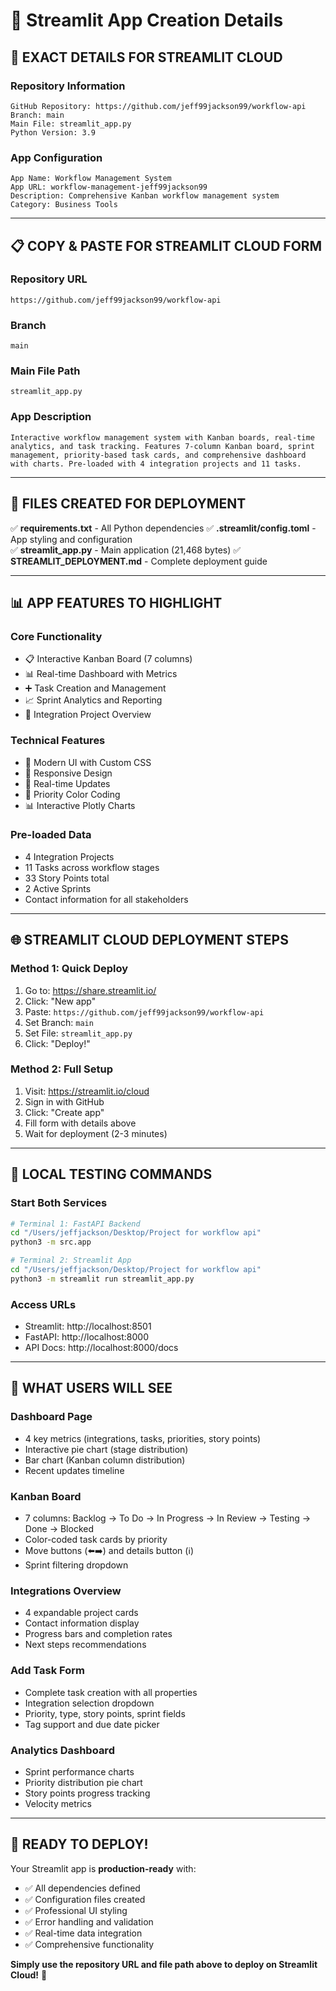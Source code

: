 # 🚀 Streamlit App Creation Details

## 📝 **EXACT DETAILS FOR STREAMLIT CLOUD**

### **Repository Information**
```
GitHub Repository: https://github.com/jeff99jackson99/workflow-api
Branch: main  
Main File: streamlit_app.py
Python Version: 3.9
```

### **App Configuration**
```
App Name: Workflow Management System
App URL: workflow-management-jeff99jackson99
Description: Comprehensive Kanban workflow management system
Category: Business Tools
```

---

## 📋 **COPY & PASTE FOR STREAMLIT CLOUD FORM**

### **Repository URL**
```
https://github.com/jeff99jackson99/workflow-api
```

### **Branch**
```
main
```

### **Main File Path**
```
streamlit_app.py
```

### **App Description**
```
Interactive workflow management system with Kanban boards, real-time analytics, and task tracking. Features 7-column Kanban board, sprint management, priority-based task cards, and comprehensive dashboard with charts. Pre-loaded with 4 integration projects and 11 tasks.
```

---

## 🔧 **FILES CREATED FOR DEPLOYMENT**

✅ **requirements.txt** - All Python dependencies
✅ **.streamlit/config.toml** - App styling and configuration  
✅ **streamlit_app.py** - Main application (21,468 bytes)
✅ **STREAMLIT_DEPLOYMENT.md** - Complete deployment guide

---

## 📊 **APP FEATURES TO HIGHLIGHT**

### **Core Functionality**
- 📋 Interactive Kanban Board (7 columns)
- 📊 Real-time Dashboard with Metrics
- ➕ Task Creation and Management
- 📈 Sprint Analytics and Reporting  
- 🤝 Integration Project Overview

### **Technical Features**
- 🎨 Modern UI with Custom CSS
- 📱 Responsive Design
- 🔄 Real-time Updates
- 🎯 Priority Color Coding
- 📊 Interactive Plotly Charts

### **Pre-loaded Data**
- 4 Integration Projects
- 11 Tasks across workflow stages
- 33 Story Points total
- 2 Active Sprints
- Contact information for all stakeholders

---

## 🌐 **STREAMLIT CLOUD DEPLOYMENT STEPS**

### **Method 1: Quick Deploy**
1. Go to: https://share.streamlit.io/
2. Click: "New app"
3. Paste: `https://github.com/jeff99jackson99/workflow-api`
4. Set Branch: `main`
5. Set File: `streamlit_app.py`
6. Click: "Deploy!"

### **Method 2: Full Setup**
1. Visit: https://streamlit.io/cloud
2. Sign in with GitHub
3. Click: "Create app"
4. Fill form with details above
5. Wait for deployment (2-3 minutes)

---

## 📱 **LOCAL TESTING COMMANDS**

### **Start Both Services**
```bash
# Terminal 1: FastAPI Backend
cd "/Users/jeffjackson/Desktop/Project for workflow api"
python3 -m src.app

# Terminal 2: Streamlit App  
cd "/Users/jeffjackson/Desktop/Project for workflow api"
python3 -m streamlit run streamlit_app.py
```

### **Access URLs**
- Streamlit: http://localhost:8501
- FastAPI: http://localhost:8000
- API Docs: http://localhost:8000/docs

---

## 🎯 **WHAT USERS WILL SEE**

### **Dashboard Page**
- 4 key metrics (integrations, tasks, priorities, story points)
- Interactive pie chart (stage distribution)
- Bar chart (Kanban column distribution)  
- Recent updates timeline

### **Kanban Board**
- 7 columns: Backlog → To Do → In Progress → In Review → Testing → Done → Blocked
- Color-coded task cards by priority
- Move buttons (⬅️➡️) and details button (ℹ️)
- Sprint filtering dropdown

### **Integrations Overview**
- 4 expandable project cards
- Contact information display
- Progress bars and completion rates
- Next steps recommendations

### **Add Task Form**
- Complete task creation with all properties
- Integration selection dropdown
- Priority, type, story points, sprint fields
- Tag support and due date picker

### **Analytics Dashboard**
- Sprint performance charts
- Priority distribution pie chart
- Story points progress tracking
- Velocity metrics

---

## 🚀 **READY TO DEPLOY!**

Your Streamlit app is **production-ready** with:
- ✅ All dependencies defined
- ✅ Configuration files created
- ✅ Professional UI styling
- ✅ Error handling and validation
- ✅ Real-time data integration
- ✅ Comprehensive functionality

**Simply use the repository URL and file path above to deploy on Streamlit Cloud!** 🎉
